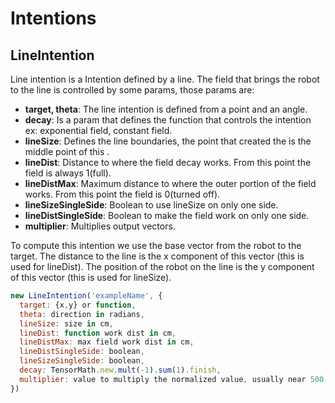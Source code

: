 # Intentions

## LineIntention

Line intention is a Intention defined by a line. The field that brings the robot to the line is controlled by some params, those params are:

  - **target, theta**: The line intention is defined from a point and an angle.
  - **decay**: Is a param that defines the function that controls the intention ex: exponential field, constant field.
  - **lineSize**: Defines the line boundaries, the point that created the is the middle point of this .
  - **lineDist**: Distance to where the field decay works. From this point the field is always 1(full).
  - **lineDistMax**: Maximum distance to where the outer portion of the field works. From this point the field is 0(turned off).
  - **lineSizeSingleSide**: Boolean to use lineSize on only one side.
  - **lineDistSingleSide**: Boolean to make the field work on only one side.
  - **multiplier**: Multiplies output vectors.

To compute this intention we use the base vector from the robot to the target. The distance to the line is the x component of this vector (this is used for lineDist). The position of the robot on the line is the y component of this vector (this is used for lineSize).

```javascript
new LineIntention('exampleName', {
  target: {x,y} or function,
  theta: direction in radians,
  lineSize: size in cm, 
  lineDist: function work dist in cm,
  lineDistMax: max field work dist in cm,
  lineDistSingleSide: boolean,
  lineSizeSingleSide: boolean,
  decay: TensorMath.new.mult(-1).sum(1).finish,
  multiplier: value to multiply the normalized value, usually near 500,
})
```
